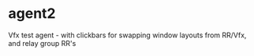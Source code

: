 # agent2
Vfx test agent - with clickbars for swapping window layouts from RR/Vfx, and relay group RR's
